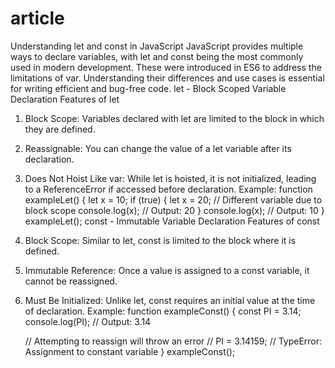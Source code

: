 # article
Understanding let and const in JavaScript
JavaScript provides multiple ways to declare variables, with let and const being the most commonly used in modern development. These were introduced in ES6 to address the limitations of var. Understanding their differences and use cases is essential for writing efficient and bug-free code.
let - Block Scoped Variable Declaration
Features of let
1.	Block Scope: Variables declared with let are limited to the block in which they are defined.
2.	Reassignable: You can change the value of a let variable after its declaration.
3.	Does Not Hoist Like var: While let is hoisted, it is not initialized, leading to a ReferenceError if accessed before declaration.
Example:
function exampleLet() {
    let x = 10;
    if (true) {
        let x = 20; // Different variable due to block scope
        console.log(x); // Output: 20
    }
    console.log(x); // Output: 10
}
exampleLet();
const - Immutable Variable Declaration
Features of const
1.	Block Scope: Similar to let, const is limited to the block where it is defined.
2.	Immutable Reference: Once a value is assigned to a const variable, it cannot be reassigned.
3.	Must Be Initialized: Unlike let, const requires an initial value at the time of declaration.
Example:
function exampleConst() {
    const PI = 3.14;
    console.log(PI); // Output: 3.14
    
    // Attempting to reassign will throw an error
    // PI = 3.14159; // TypeError: Assignment to constant variable
}
exampleConst();

